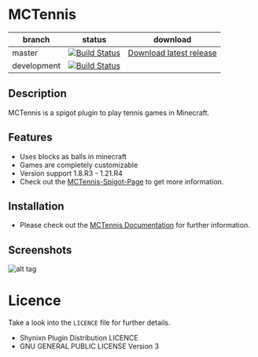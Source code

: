 # MCTennis


| branch        | status                                                                                                                                                      |  download |
| ------------- |-------------------------------------------------------------------------------------------------------------------------------------------------------------|   ---------| 
| master        | [![Build Status](https://github.com/Shynixn/MCTennis/actions/workflows/main.yml/badge.svg?branch=main)](https://github.com/Shynixn/MCTennis/actions)        |[Download latest release](https://github.com/Shynixn/MCTennis/releases)|
| development        | [![Build Status](https://github.com/Shynixn/MCTennis/actions/workflows/main.yml/badge.svg?branch=development)](https://github.com/Shynixn/MCTennis/actions) ||

## Description

MCTennis is a spigot plugin to play tennis games in Minecraft.

## Features

* Uses blocks as balls in minecraft
* Games are completely customizable
* Version support 1.8.R3 - 1.21.R4
* Check out the [MCTennis-Spigot-Page](https://www.spigotmc.org/resources/113074/) to get more information.

## Installation

* Please check out the [MCTennis Documentation](https://shynixn.github.io/MCTennis/) for further information.

## Screenshots

![alt tag](https://shynixn.github.io/MCTennis/title.png)

# Licence

Take a look into the ``LICENCE`` file for further details.

* Shynixn Plugin Distribution LICENCE
* GNU GENERAL PUBLIC LICENSE Version 3




